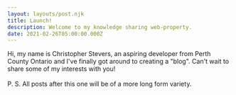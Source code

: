 ```yaml
---
layout: layouts/post.njk
title: Launch!
description: Welcome to my knowledge sharing web-property.
date: 2021-02-26T05:00:00.000Z
---
```

Hi, my name is Christopher Stevers, an aspiring developer from Perth County Ontario and I've finally got around to creating a "blog". Can't wait to share some of my interests with you!\
\
P. S. All posts after this one will be of a more long form variety.
